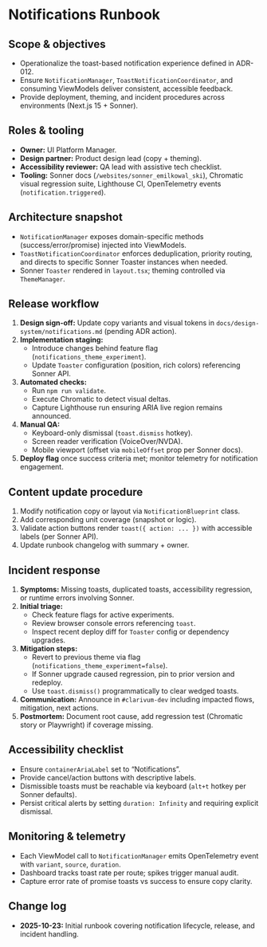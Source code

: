 # Notifications Runbook

## Scope & objectives
- Operationalize the toast-based notification experience defined in ADR-012.
- Ensure `NotificationManager`, `ToastNotificationCoordinator`, and consuming ViewModels deliver consistent, accessible feedback.
- Provide deployment, theming, and incident procedures across environments (Next.js 15 + Sonner).

## Roles & tooling
- **Owner:** UI Platform Manager.
- **Design partner:** Product design lead (copy + theming).
- **Accessibility reviewer:** QA lead with assistive tech checklist.
- **Tooling:** Sonner docs (`/websites/sonner_emilkowal_ski`), Chromatic visual regression suite, Lighthouse CI, OpenTelemetry events (`notification.triggered`).

## Architecture snapshot
- `NotificationManager` exposes domain-specific methods (success/error/promise) injected into ViewModels.
- `ToastNotificationCoordinator` enforces deduplication, priority routing, and directs to specific Sonner Toaster instances when needed.
- Sonner `Toaster` rendered in `layout.tsx`; theming controlled via `ThemeManager`.

## Release workflow
1. **Design sign-off:** Update copy variants and visual tokens in `docs/design-system/notifications.md` (pending ADR action).
2. **Implementation staging:**
   - Introduce changes behind feature flag (`notifications_theme_experiment`).
   - Update `Toaster` configuration (position, rich colors) referencing Sonner API.
3. **Automated checks:**
   - Run `npm run validate`.
   - Execute Chromatic to detect visual deltas.
   - Capture Lighthouse run ensuring ARIA live region remains announced.
4. **Manual QA:**
   - Keyboard-only dismissal (`toast.dismiss` hotkey).
   - Screen reader verification (VoiceOver/NVDA).
   - Mobile viewport (offset via `mobileOffset` prop per Sonner docs).
5. **Deploy flag** once success criteria met; monitor telemetry for notification engagement.

## Content update procedure
1. Modify notification copy or layout via `NotificationBlueprint` class.
2. Add corresponding unit coverage (snapshot or logic).
3. Validate action buttons render `toast({ action: ... })` with accessible labels (per Sonner API).
4. Update runbook changelog with summary + owner.

## Incident response
1. **Symptoms:** Missing toasts, duplicated toasts, accessibility regression, or runtime errors involving Sonner.
2. **Initial triage:**
   - Check feature flags for active experiments.
   - Review browser console errors referencing `toast`.
   - Inspect recent deploy diff for `Toaster` config or dependency upgrades.
3. **Mitigation steps:**
   - Revert to previous theme via flag (`notifications_theme_experiment=false`).
   - If Sonner upgrade caused regression, pin to prior version and redeploy.
   - Use `toast.dismiss()` programmatically to clear wedged toasts.
4. **Communication:** Announce in `#clarivum-dev` including impacted flows, mitigation, next actions.
5. **Postmortem:** Document root cause, add regression test (Chromatic story or Playwright) if coverage missing.

## Accessibility checklist
- Ensure `containerAriaLabel` set to “Notifications”.
- Provide cancel/action buttons with descriptive labels.
- Dismissible toasts must be reachable via keyboard (`alt+t` hotkey per Sonner defaults).
- Persist critical alerts by setting `duration: Infinity` and requiring explicit dismissal.

## Monitoring & telemetry
- Each ViewModel call to `NotificationManager` emits OpenTelemetry event with `variant`, `source`, `duration`.
- Dashboard tracks toast rate per route; spikes trigger manual audit.
- Capture error rate of promise toasts vs success to ensure copy clarity.

## Change log
- **2025-10-23:** Initial runbook covering notification lifecycle, release, and incident handling.
